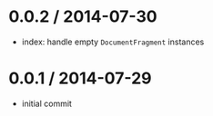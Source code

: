 
0.0.2 / 2014-07-30
==================

 * index: handle empty `DocumentFragment` instances

0.0.1 / 2014-07-29
==================

 * initial commit
